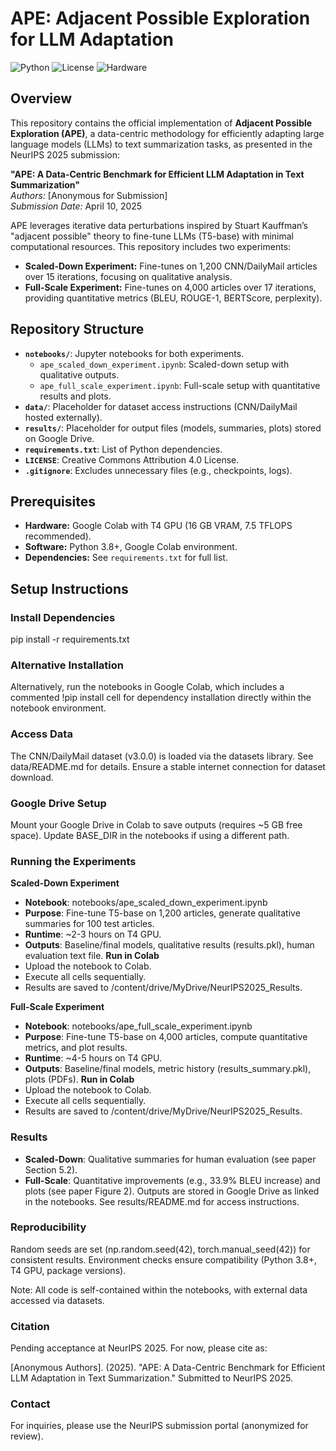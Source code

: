 # APE: Adjacent Possible Exploration for LLM Adaptation

![Python](https://img.shields.io/badge/Python-3.8+-blue.svg)
![License](https://img.shields.io/badge/License-CC%20BY%204.0-green.svg)
![Hardware](https://img.shields.io/badge/Hardware-T4%20GPU-orange.svg)

## Overview

This repository contains the official implementation of **Adjacent Possible Exploration (APE)**, a data-centric methodology for efficiently adapting large language models (LLMs) to text summarization tasks, as presented in the NeurIPS 2025 submission:

**"APE: A Data-Centric Benchmark for Efficient LLM Adaptation in Text Summarization"**  
*Authors:* [Anonymous for Submission]  
*Submission Date:* April 10, 2025  

APE leverages iterative data perturbations inspired by Stuart Kauffman’s "adjacent possible" theory to fine-tune LLMs (T5-base) with minimal computational resources. This repository includes two experiments:
- **Scaled-Down Experiment:** Fine-tunes on 1,200 CNN/DailyMail articles over 15 iterations, focusing on qualitative analysis.
- **Full-Scale Experiment:** Fine-tunes on 4,000 articles over 17 iterations, providing quantitative metrics (BLEU, ROUGE-1, BERTScore, perplexity).

## Repository Structure

- **`notebooks/`**: Jupyter notebooks for both experiments.
  - `ape_scaled_down_experiment.ipynb`: Scaled-down setup with qualitative outputs.
  - `ape_full_scale_experiment.ipynb`: Full-scale setup with quantitative results and plots.
- **`data/`**: Placeholder for dataset access instructions (CNN/DailyMail hosted externally).
- **`results/`**: Placeholder for output files (models, summaries, plots) stored on Google Drive.
- **`requirements.txt`**: List of Python dependencies.
- **`LICENSE`**: Creative Commons Attribution 4.0 License.
- **`.gitignore`**: Excludes unnecessary files (e.g., checkpoints, logs).

## Prerequisites

- **Hardware:** Google Colab with T4 GPU (16 GB VRAM, 7.5 TFLOPS recommended).
- **Software:** Python 3.8+, Google Colab environment.
- **Dependencies:** See `requirements.txt` for full list.

## Setup Instructions

### Install Dependencies

pip install -r requirements.txt

### Alternative Installation
Alternatively, run the notebooks in Google Colab, which includes a commented !pip install cell for dependency installation directly within the notebook environment.

### Access Data
The CNN/DailyMail dataset (v3.0.0) is loaded via the datasets library. See data/README.md for details. Ensure a stable internet connection for dataset download.

### Google Drive Setup
Mount your Google Drive in Colab to save outputs (requires ~5 GB free space). Update BASE_DIR in the notebooks if using a different path.

### Running the Experiments
**Scaled-Down Experiment**
- **Notebook**: notebooks/ape_scaled_down_experiment.ipynb
- **Purpose**: Fine-tune T5-base on 1,200 articles, generate qualitative summaries for 100 test articles.
- **Runtime**: ~2-3 hours on T4 GPU.
- **Outputs**: Baseline/final models, qualitative results (results.pkl), human evaluation text file.
**Run in Colab**
- Upload the notebook to Colab.
- Execute all cells sequentially.
- Results are saved to /content/drive/MyDrive/NeurIPS2025_Results.

**Full-Scale Experiment**
- **Notebook**: notebooks/ape_full_scale_experiment.ipynb
- **Purpose**: Fine-tune T5-base on 4,000 articles, compute quantitative metrics, and plot results.
- **Runtime**: ~4-5 hours on T4 GPU.
- **Outputs**: Baseline/final models, metric history (results_summary.pkl), plots (PDFs).
**Run in Colab**
- Upload the notebook to Colab.
- Execute all cells sequentially.
- Results are saved to /content/drive/MyDrive/NeurIPS2025_Results.

### Results
- **Scaled-Down**: Qualitative summaries for human evaluation (see paper Section 5.2).
- **Full-Scale**: Quantitative improvements (e.g., 33.9% BLEU increase) and plots (see paper Figure 2).
Outputs are stored in Google Drive as linked in the notebooks. See results/README.md for access instructions.

### Reproducibility
Random seeds are set (np.random.seed(42), torch.manual_seed(42)) for consistent results.
Environment checks ensure compatibility (Python 3.8+, T4 GPU, package versions).

Note: All code is self-contained within the notebooks, with external data accessed via datasets.


### Citation
Pending acceptance at NeurIPS 2025. For now, please cite as:

[Anonymous Authors]. (2025). "APE: A Data-Centric Benchmark for Efficient LLM Adaptation in Text Summarization." Submitted to NeurIPS 2025.

### Contact
For inquiries, please use the NeurIPS submission portal (anonymized for review).
